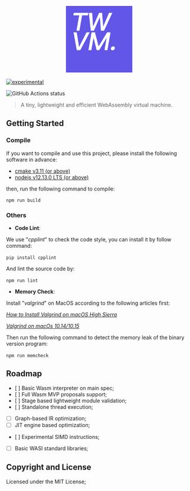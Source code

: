 <p align="center"><img width="180"src="https://github.com/Becavalier/TWVM/blob/master/arts/brand.png?raw=true"></p>

[![experimental](http://badges.github.io/stability-badges/dist/experimental.svg)](http://github.com/badges/stability-badges)

<img alt="GitHub Actions status" src="https://github.com/Becavalier/TWVM/workflows/Build CI/badge.svg">

> A tiny, lightweight and efficient WebAssembly virtual machine.

## Getting Started

### Compile

If you want to compile and use this project, please install the following software in advance:

* [cmake v3.11 (or above)](https://cmake.org/install/)
* [nodejs v12.13.0 LTS (or above)](https://nodejs.org/en/download/)

then, run the following command to compile:

```
npm run build
```

### Others

* **Code Lint**:

We use "*cpplint*" to check the code style, you can install it by follow command:

`pip install cpplint`

And lint the source code by:

`npm run lint`

* **Memory Check**:

Install "*valgrind*" on MacOS according to the following articles first:

*[How to Install Valgrind on macOS High Sierra](https://www.gungorbudak.com/blog/2018/04/28/how-to-install-valgrind-on-macos-high-sierra/)*

*[Valgrind on macOs 10.14/10.15](https://github.com/sowson/valgrind)*


Then run the following command to detect the memory leak of the binary version program:

`npm run memcheck`

## Roadmap

- [ ] Basic Wasm interpreter on main spec;
- [ ] Full Wasm MVP proposals support;
- [ ] Stage based lightweight module validation;
- [ ] Standalone thread execution;
- [ ] Graph-based IR optimization;
- [ ] JIT engine based optimization;
- [ ] Experimental SIMD instructions;
- [ ] Basic WASI standard libraries;


## Copyright and License

Licensed under the MIT License;
